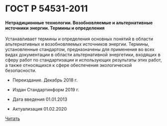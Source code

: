 # ГОСТ Р 54531-2011

#### Нетрадиционные технологии. Возобновляемые и альтернативные источники энергии. Термины и определения 

Устанавливает термины и определения основных понятий в области альтернативных и возобновляемых источников энергии. Термины, установленные стандартом, предназначены для применения во всех видах документации в области альтернативной энергетики, входящих в сферу работ по стандартизации и использующих результаты этих работ, а также относящихся к сфере обеспечения экологической безопасности.

- Переиздание. Декабрь 2018 г.
- Издан	Стандартинформ	2019 г.

- Дата введения	01.01.2013
- Актуализация	01.02.2020

<a href="~/files/54531-2011.pdf" onclick="openPdf('54531-2011.pdf', 'application/pdf');">Читать</a>